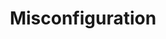 ---
layout: tag-list
type: tag
title: Misconfiguration
slug: Misconfiguration
category: Tag
sidebar: false
description: >
    Misconfiguration se refiere a errores o configuraciones incorrectas en sistemas, aplicaciones o infraestructuras que pueden exponer vulnerabilidades y comprometer la seguridad de un sistema.
---